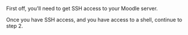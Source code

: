 First off, you'll need to get SSH access to your Moodle server.

Once you have SSH access, and you have access to a shell, continue to step 2.
